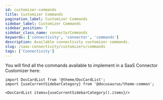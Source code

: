 ```yaml
---
id: customizer-commands
title: Customizer Commands
pagination_label: Customizer Commands
sidebar_label: Customizer Commands
sidebar_position: 7
sidebar_class_name: connectorCommands
keywords: ['connectivity', 'connector', 'commands']
description: Available connectivity customizer commands.
slug: /saas-connectivity/customizers/commands
tags: ['Connectivity']
---
```


You will find all the commands available to implement in a SaaS Connector Customizer here:

```mdx-code-block
import DocCardList from '@theme/DocCardList';
import {useCurrentSidebarCategory} from '@docusaurus/theme-common';

<DocCardList items={useCurrentSidebarCategory().items}/>
```
